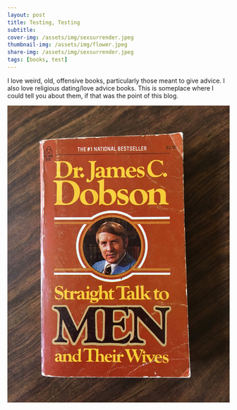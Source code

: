 ```yaml
---
layout: post
title: Testing, Testing
subtitle: 
cover-img: /assets/img/sexsurrender.jpeg
thumbnail-img: /assets/img/flower.jpeg
share-img: /assets/img/sexsurrender.jpeg
tags: [books, test]
---
```


I love weird, old, offensive books, particularly those meant to give advice. I also love religious dating/love advice books. This is someplace where I could tell you about them, if that was the point of this blog.

![](/assets/img/straighttalk.jpeg)
